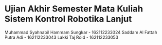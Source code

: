 # Ujian Akhir Semester Mata Kuliah Sistem Kontrol Robotika Lanjut 

Muhammad Syahnabil Hammam Sungkar - 162112233024
Saddam Al Fattah Putra Adi - 162112233043
Lakki Taj Roid - 162112233053
